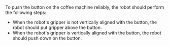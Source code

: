 To push the button on the coffee machine reliably, the robot should perform the following steps:
- When the robot's gripper is not vertically aligned with the button, the robot should put gripper above the button.
- When the robot's gripper is vertically aligned with the button, the robot should push down on the button.